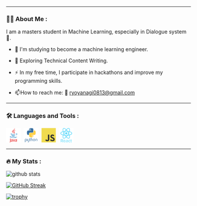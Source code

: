 <!--
<div id="header" align="center">
  <img src="https://media.giphy.com/media/v1.Y2lkPTc5MGI3NjExYWI4NTNmZGVmM2YyM2YwMjcxNDc5YzBhM2JkZWZhMzdlYmE4MjJmZiZjdD1z/3kPDmoWdBpQPNhCnUG/giphy.gif" width="300"/>
  <div id="badges">
    <a href="https://www.facebook.com/profile.php?id=100089916095333">
      <img src="https://img.shields.io/badge/Facebook-blue?style=for-the-badge&logo=facebook&logoColor=white" alt="Facebook Badge"/>
    </a>
    <a href="https://qiita.com/ryo3568">
      <img src="https://img.shields.io/badge/Qiita-green?style=for-the-badge&logo=Qiita&logoColor=white" alt="Qiita Badge"/>
    </a>
    <a href="https://twitter.com/yana31415">
      <img src="https://img.shields.io/badge/Twitter-blue?style=for-the-badge&logo=twitter&logoColor=white" alt="Twitter    Badge"/>
    </a>
  </div>
  <img src="https://komarev.com/ghpvc/?username=ryo3568&style=flat-square&color=blue" alt=""/>
  <h1>Hi there 👋 I'm Ryo Yangimoto</h1>
</div>
-->
  
---

### :man_technologist: About Me :
  
I am a masters student in Machine Learning, especially in Dialogue system 🤖.
 
- :telescope: I'm studying to become a machine learning engineer.

- :seedling: Exploring Technical Content Writing.

- :zap: In my free time, I participate in hackathons and improve my programming skills.

- :mailbox:How to reach me: 📧 ryoyanagi0813@gmail.com
  
---

### :hammer_and_wrench: Languages and Tools :

<div>
  <img src="https://github.com/devicons/devicon/blob/master/icons/java/java-original-wordmark.svg" title="Java" alt="Java" width="40" height="40"/>&nbsp;
  <img src="https://github.com/devicons/devicon/blob/master/icons/python/python-original-wordmark.svg" title="Python" alt="Spring" width="40" height="40"/>&nbsp;
  <img src="https://github.com/devicons/devicon/blob/master/icons/javascript/javascript-original.svg" title="JavaScript" alt="JavaScript" width="40" height="40"/>&nbsp;
  <img src="https://github.com/devicons/devicon/blob/master/icons/react/react-original-wordmark.svg"  title="React" alt="React" width="40" height="40"/>&nbsp;
<!--   <img src="https://github.com/devicons/devicon/blob/master/icons/nextjs/nextjs-original.svg" title="Next.js" alt="Next.js" width="40" height="40"/>&nbsp;
  <img src="https://github.com/devicons/devicon/blob/master/icons/nodejs/nodejs-original.svg" title="Node.js" alt="Node.js" width="40" height="40"/>&nbsp;
  <img src="https://github.com/devicons/devicon/blob/master/icons/firebase/firebase-plain-wordmark.svg" title="Firebase" alt="Firebase" width="40" height="40"/>&nbsp;
  <img src="https://github.com/devicons/devicon/blob/master/icons/express/express-original.svg" title="Express"  alt="Express" width="40" height="40"/>&nbsp;
  <img src="https://github.com/devicons/devicon/blob/master/icons/mongodb/mongodb-original.svg" title="MongoDB"  alt="MongoDB" width="40" height="40"/>&nbsp; -->
</div>

---

### :fire: My Stats :

<img alt="github stats" src="https://github-readme-stats.vercel.app/api?username=ryo3568&show_icons=ture" />

<!-- streak -->
[![GitHub Streak](http://github-readme-streak-stats.herokuapp.com?user=ryo3568)](https://git.io/streak-stats)

[![trophy](https://github-profile-trophy.vercel.app/?username=ryo3568&column=7)](https://github.com/ryo-ma/github-profile-trophy)
  
 
<!--
**ryo3568/ryo3568** is a ✨ _special_ ✨ repository because its `README.md` (this file) appears on your GitHub profile.

Here are some ideas to get you started:

- 🔭 I’m currently working on ...
- 🌱 I’m currently learning ...
- 👯 I’m looking to collaborate on ...
- 🤔 I’m looking for help with ...
- 💬 Ask me about ...
- 📫 How to reach me: ...
- 😄 Pronouns: ...
- ⚡ Fun fact: ...
-->
